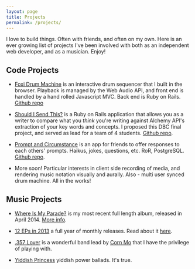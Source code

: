 ```yaml
---
layout: page
title: Projects
permalink: /projects/
---
```


I love to build things. Often with friends, and often on my own. Here is an ever growing list of projects I've been involved with both as an independent web developer, and as a musician. Enjoy!

## Code Projects

* [Foxi Drum Machine](http://bit.ly/1t3knM8) is an interactive drum sequencer that I built in the browser. Playback is managed by the Web Audio API, and front end is handled by a hand rolled Javascript MVC. Back end is Ruby on Rails. [Github repo](https://github.com/avifoxi/browser-drum-machine)

* [Should I Send This?](http://shouldisendthis.herokuapp.com/) is a Ruby on Rails application that allows you as a writer to compare what you _think_ you're writing against Alchemy API's extraction of your key words and concepts. I proposed this DBC final project, and served as lead for a team of 4 students. [Github repo](https://github.com/avifoxi/should-i-send-this).

* [Prompt and Circumstance](http://promptandcircumstance.herokuapp.com/) is an app for friends to offer responses to each others' prompts. Haikus, jokes, questions, etc. RoR, PostgreSQL. [Github repo](https://github.com/avifoxi/prompt-and-circumstance).

* More soon! Particular interests in client side recording of media, and rendering music notation visually and aurally. Also - multi user synced drum machine. All in the works!

## Music Projects

* [Where Is My Parade?](http://avifoxrosen.bandcamp.com/) is my most recent full length album, released in April 2014. [More info](http://www.avifoxrosen.com/).

* [12 EPs in 2013](http://avifoxrosen.bandcamp.com/album/january-2013) a full year of monthly releases. Read about it [here](http://newyorkmusicdaily.wordpress.com/2013/12/30/bestalbums2013/).

* [.357 Lover](http://357lover.com/) is a wonderful band lead by [Corn Mo](http://cornmo.com/) that I have the privilege of playing with.

* [Yiddish Princess](https://www.youtube.com/watch?v=54fuyQuupDg) yiddish power ballads. It's true.